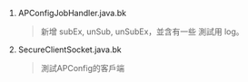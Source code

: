 1. APConfigJobHandler.java.bk 

   > 新增 subEx, unSub, unSubEx，並含有一些 測試用 log。 

2. SecureClientSocket.java.bk

   > 測試APConfig的客戶端